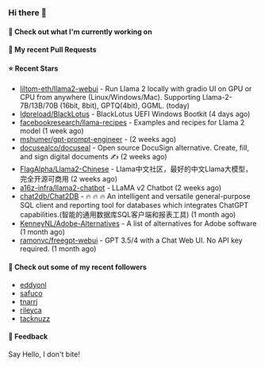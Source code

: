 ### Hi there 👋

#### 👷 Check out what I'm currently working on

#### 🔨 My recent Pull Requests


#### ⭐ Recent Stars

- [liltom-eth/llama2-webui](https://github.com/liltom-eth/llama2-webui) - Run Llama 2 locally with gradio UI on GPU or CPU from anywhere (Linux/Windows/Mac). Supporting Llama-2-7B/13B/70B (16bit, 8bit), GPTQ(4bit), GGML.  (today)
- [ldpreload/BlackLotus](https://github.com/ldpreload/BlackLotus) - BlackLotus UEFI Windows Bootkit (4 days ago)
- [facebookresearch/llama-recipes](https://github.com/facebookresearch/llama-recipes) - Examples and recipes for Llama 2 model (1 week ago)
- [mshumer/gpt-prompt-engineer](https://github.com/mshumer/gpt-prompt-engineer) -  (2 weeks ago)
- [docusealco/docuseal](https://github.com/docusealco/docuseal) - Open source DocuSign alternative. Create, fill, and sign digital documents ✍️ (2 weeks ago)
- [FlagAlpha/Llama2-Chinese](https://github.com/FlagAlpha/Llama2-Chinese) - Llama中文社区，最好的中文Llama大模型，完全开源可商用 (2 weeks ago)
- [a16z-infra/llama2-chatbot](https://github.com/a16z-infra/llama2-chatbot) - LLaMA v2 Chatbot (2 weeks ago)
- [chat2db/Chat2DB](https://github.com/chat2db/Chat2DB) - 🔥 🔥 🔥 An intelligent and versatile general-purpose SQL client and reporting tool for databases which integrates ChatGPT capabilities.(智能的通用数据库SQL客户端和报表工具) (1 month ago)
- [KenneyNL/Adobe-Alternatives](https://github.com/KenneyNL/Adobe-Alternatives) - A list of alternatives for Adobe software (1 month ago)
- [ramonvc/freegpt-webui](https://github.com/ramonvc/freegpt-webui) - GPT 3.5/4 with a Chat Web UI. No API key required. (1 month ago)

#### 👯 Check out some of my recent followers

- [eddyonl](https://github.com/eddyonl)
- [safuco](https://github.com/safuco)
- [tnarrj](https://github.com/tnarrj)
- [rileyca](https://github.com/rileyca)
- [tacknuzz](https://github.com/tacknuzz)

#### 💬 Feedback

Say Hello, I don't bite!